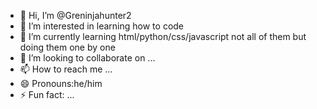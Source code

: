 - 👋 Hi, I’m @Greninjahunter2
- 👀 I’m interested in learning how to code
- 🌱 I’m currently learning html/python/css/javascript not all of them but doing them one by one
- 💞️ I’m looking to collaborate on ...
- 📫 How to reach me ...
- 😄 Pronouns:he/him
- ⚡ Fun fact: ...

<!---
Greninjahunter2/Greninjahunter2 is a ✨ special ✨ repository because its `README.md` (this file) appears on your GitHub profile.
You can click the Preview link to take a look at your changes.
--->
